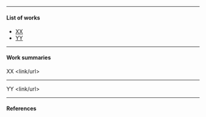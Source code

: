 ## <Topic>

<!-- ***************************************************** -->


<!-- ***************************************************** -->
---
#### List of works
- [XX](#1)
- [YY](#2)

<!-- ***************************************************** -->
---
#### Work summaries

<a name="1"></a> 
XX
<link/url>

--- 
<a name="2"></a> 
YY
<link/url>


<!-- ***************************************************** -->
---
#### References
